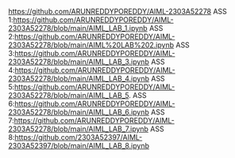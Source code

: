 https://github.com/ARUNREDDYPOREDDY/AIML-2303A52278
ASS 1:https://github.com/ARUNREDDYPOREDDY/AIML-2303A52278/blob/main/AIML_LAB_1.ipynb
ASS 2:https://github.com/ARUNREDDYPOREDDY/AIML-2303A52278/blob/main/AIML%20LAB%202.ipynb
ASS 3:https://github.com/ARUNREDDYPOREDDY/AIML-2303A52278/blob/main/AIML_LAB_3.ipynb
ASS 4:https://github.com/ARUNREDDYPOREDDY/AIML-2303A52278/blob/main/AIML_LAB_4.ipynb
ASS 5:https://github.com/ARUNREDDYPOREDDY/AIML-2303A52278/blob/main/AIML_LAB_5.
ASS 6:https://github.com/ARUNREDDYPOREDDY/AIML-2303A52278/blob/main/AIML_LAB_6.ipynb
ASS 7:https://github.com/ARUNREDDYPOREDDY/AIML-2303A52278/blob/main/AIML_LAB_7.ipynb
ASS 8:https://github.com/2303A52397/AIML-2303A52397/blob/main/AIML_LAB_8.ipynb
